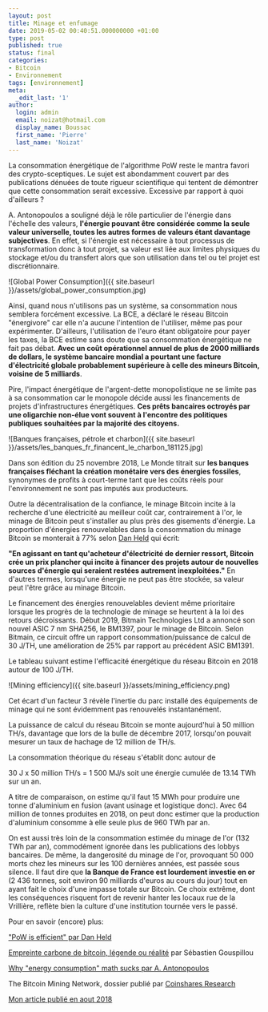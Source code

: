 ```yaml
---
layout: post
title: Minage et enfumage
date: 2019-05-02 00:40:51.000000000 +01:00
type: post
published: true
status: final
categories:
- Bitcoin
- Environnement
tags: [environnement]
meta:
  _edit_last: '1'
author:
  login: admin
  email: noizat@hotmail.com
  display_name: Boussac
  first_name: 'Pierre'
  last_name: 'Noizat'
---
```


La consommation énergétique de l'algorithme PoW reste le mantra favori des crypto-sceptiques.
Le sujet est abondamment couvert par des publications dénuées de toute rigueur scientifique qui tentent de démontrer que cette consommation serait excessive. Excessive par rapport à quoi d'ailleurs ?

A. Antonopoulos a souligné déjà le rôle particulier de l'énergie dans l'échelle des valeurs, **l'énergie pouvant être considérée comme la seule valeur universelle, toutes les autres formes de valeurs étant davantage subjectives**.
En effet, si l'énergie est nécessaire à tout processus de transformation donc à tout projet, sa valeur est liée aux limites physiques du stockage et/ou du transfert alors que son utilisation dans tel ou tel projet est discrétionnaire.

![Global Power Consumption]({{ site.baseurl }}/assets/global_power_consumption.jpg)

Ainsi, quand nous n'utilisons pas un système, sa consommation nous semblera forcément excessive.
La BCE, a déclaré le réseau Bitcoin "énergivore" car elle n'a aucune l'intention de l'utiliser, même pas pour expérimenter.
D'ailleurs, l'utilisation de l'euro étant obligatoire pour payer les taxes, la BCE estime sans doute que sa consommation énergétique ne fait pas débat. **Avec un coût opérationnel annuel de plus de 2000 milliards de dollars, le système bancaire mondial a pourtant une facture d'électricité globale probablement supérieure à celle des mineurs Bitcoin, voisine de 5 milliards**.

Pire, l'impact énergétique de l'argent-dette monopolistique ne se limite pas à sa consommation car le monopole décide aussi les financements de projets d'infrastructures énergétiques. **Ces prêts bancaires octroyés par une oligarchie non-élue vont souvent à l'encontre des politiques publiques souhaitées par la majorité des citoyens.**

![Banques françaises, pétrole et charbon]({{ site.baseurl }}/assets/les_banques_fr_financent_le_charbon_181125.jpg)

Dans son édition du 25 novembre 2018, Le Monde titrait sur **les banques françaises fléchant la création monétaire vers des énergies fossiles**, synonymes de profits à court-terme tant que les coûts réels pour l'environnement ne sont pas imputés aux producteurs.

Outre la décentralisation de la confiance, le minage Bitcoin incite à la recherche d'une électricité au meilleur coût car, contrairement à l'or, le minage de Bitcoin peut s'installer au plus près des gisements d'énergie.
La proportion d'énergies renouvelables dans la consommation du minage Bitcoin se monterait à 77% selon [Dan Held](https://www.danheld.com/blog) qui écrit:

**"En agissant en tant qu'acheteur d'électricité de dernier ressort, Bitcoin crée un prix plancher qui incite à financer des projets autour de nouvelles sources d'énergie qui seraient restées autrement inexploitées."**
En d'autres termes, lorsqu'une énergie ne peut pas être stockée, sa valeur peut l'être grâce au minage Bitcoin.

Le financement des énergies renouvelables devient même prioritaire lorsque les progrès de la technologie de minage se heurtent à la loi des retours décroissants.
Début 2019, Bitmain Technologies Ltd a annoncé son nouvel ASIC 7 nm SHA256, le BM1397, pour le minage de Bitcoin.
Selon Bitmain, ce circuit offre un rapport consommation/puissance de calcul de 30 J/TH, une amélioration de 25% par rapport au précédent ASIC BM1391.

Le tableau suivant estime l'efficacité énergétique du réseau Bitcoin en 2018 autour de 100 J/TH.

![Mining efficiency]({{ site.baseurl }}/assets/mining_efficiency.png)

Cet écart d'un facteur 3 révèle l'inertie du parc installé des équipements de minage qui ne sont évidemment pas renouvelés instantanément.

La puissance de calcul du réseau Bitcoin se monte aujourd'hui à 50 million TH/s, davantage que lors de la bulle de décembre 2017, lorsqu'on pouvait mesurer un taux de hachage de 12 million de TH/s.

La consommation théorique du réseau s'établit donc autour de  

30 J x 50 million TH/s = 1 500 MJ/s soit une énergie cumulée de 13.14 TWh sur un an.

A titre de comparaison, on estime qu'il faut 15 MWh pour produire une tonne d'aluminium en fusion (avant usinage et logistique donc).
Avec 64 million de tonnes produites en 2018, on peut donc estimer que la production d'aluminium consomme à elle seule plus de 960 TWh par an.

On est aussi très loin de la consommation estimée du minage de l'or (132 TWh par an), commodément ignorée dans les publications des lobbys bancaires. De même, la dangerosité du minage de l'or, provoquant 50 000 morts chez les mineurs sur les 100 dernières années, est passée sous silence. Il faut dire que **la Banque de France est lourdement investie en or** (2 436 tonnes, soit environ 90 milliards d'euros au cours du jour) tout en ayant fait le choix d'une impasse totale sur Bitcoin. Ce choix extrême, dont les conséquences risquent fort de revenir hanter les locaux rue de la Vrillière, reflète bien la culture d'une institution tournée vers le passé.


Pour en savoir (encore) plus:

["PoW is efficient" par Dan Held](https://blog.picks.co/pow-is-efficient-aa3d442754d3)

[Empreinte carbone de bitcoin, légende ou réalité](https://bitcoin.fr/lempreinte-carbone-de-bitcoin-legende-ou-realite/#more-30047) par Sébastien Gouspillou

[Why "energy consumption" math sucks par A. Antonopoulos](https://www.youtube.com/watch?v=uvFqEofdAZ0&feature=youtu.be)

The Bitcoin Mining Network, dossier publié par [Coinshares Research](https://coinshares.co.uk/#research)

[Mon article publié en aout 2018](http://e-ducat.fr/2018-08-22-france-strategie/)
